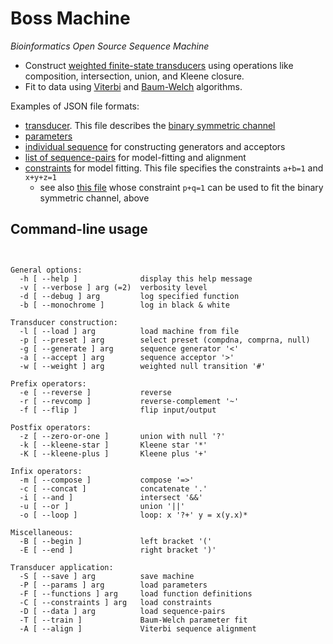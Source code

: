 # Boss Machine
*Bioinformatics Open Source Sequence Machine*

- Construct [weighted finite-state transducers](https://en.wikipedia.org/wiki/Finite-state_transducer) using operations like composition, intersection, union, and Kleene closure.
- Fit to data using [Viterbi](https://en.wikipedia.org/wiki/Viterbi_algorithm) and [Baum-Welch](https://en.wikipedia.org/wiki/Baum%E2%80%93Welch_algorithm) algorithms.

Examples of JSON file formats:

- [transducer](https://github.com/ihh/bossmachine/blob/master/t/machine/bitnoise.json). This file describes the [binary symmetric channel](https://en.wikipedia.org/wiki/Binary_symmetric_channel)
- [parameters](https://github.com/ihh/bossmachine/blob/master/t/io/params.json)
- [individual sequence](https://github.com/ihh/bossmachine/blob/master/t/io/seqAGC.json) for constructing generators and acceptors
- [list of sequence-pairs](https://github.com/ihh/bossmachine/blob/master/t/io/seqpairlist.json) for model-fitting and alignment
- [constraints](https://github.com/ihh/bossmachine/blob/master/t/io/constraints.json) for model fitting. This file specifies the constraints `a+b=1` and `x+y+z=1`
	- see also [this file](https://github.com/ihh/bossmachine/blob/master/t/io/pqcons.json) whose constraint `p+q=1` can be used to fit the binary symmetric channel, above

## Command-line usage

<pre><code>

General options:
  -h [ --help ]              display this help message
  -v [ --verbose ] arg (=2)  verbosity level
  -d [ --debug ] arg         log specified function
  -b [ --monochrome ]        log in black & white

Transducer construction:
  -l [ --load ] arg          load machine from file
  -p [ --preset ] arg        select preset (compdna, comprna, null)
  -g [ --generate ] arg      sequence generator '&lt;'
  -a [ --accept ] arg        sequence acceptor '&gt;'
  -w [ --weight ] arg        weighted null transition '#'

Prefix operators:
  -e [ --reverse ]           reverse
  -r [ --revcomp ]           reverse-complement '~'
  -f [ --flip ]              flip input/output

Postfix operators:
  -z [ --zero-or-one ]       union with null '?'
  -k [ --kleene-star ]       Kleene star '*'
  -K [ --kleene-plus ]       Kleene plus '+'

Infix operators:
  -m [ --compose ]           compose '=&gt;'
  -c [ --concat ]            concatenate '.'
  -i [ --and ]               intersect '&&'
  -u [ --or ]                union '||'
  -o [ --loop ]              loop: x '?+' y = x(y.x)*

Miscellaneous:
  -B [ --begin ]             left bracket '('
  -E [ --end ]               right bracket ')'

Transducer application:
  -S [ --save ] arg          save machine
  -P [ --params ] arg        load parameters
  -F [ --functions ] arg     load function definitions
  -C [ --constraints ] arg   load constraints
  -D [ --data ] arg          load sequence-pairs
  -T [ --train ]             Baum-Welch parameter fit
  -A [ --align ]             Viterbi sequence alignment

</code></pre>
